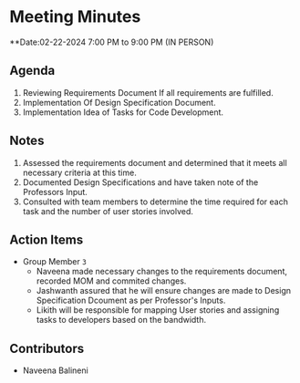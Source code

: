 # Meeting Minutes
**Date:02-22-2024 7:00 PM to 9:00 PM (IN PERSON)

## Agenda
1. Reviewing Requirements Document If all requirements are fulfilled.
2. Implementation Of Design Specification Document.
3. Implementation Idea of Tasks for Code Development.

## Notes
1. Assessed the requirements document and determined that it meets all necessary criteria at this time.
2. Documented Design Specifications and have taken note of the Professors Input.
3. Consulted with team members to determine the time required for each task and the number of user stories involved.

## Action Items
* Group Member `3`
    * Naveena made necessary changes to the requirements document, recorded MOM and commited changes.
    * Jashwanth assured that he will ensure changes are made to Design Specification Dcoument as per Professor's Inputs. 
    * Likith will be responsible for mapping User stories and assigning tasks to developers based on the bandwidth.

## Contributors
* Naveena Balineni